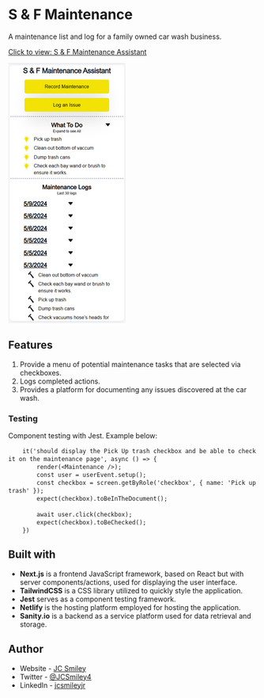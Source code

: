 # S & F Maintenance 

A maintenance list and log for a family owned car wash business. 

[Click to view: S & F Maintenance Assistant](https://sfmaintenance.netlify.app/)

![Landing page UI](./src/images/ui-medium-sized.png)

## Features
1. Provide a menu of potential maintenance tasks that are selected via checkboxes.
2. Logs completed actions.
3. Provides a platform for documenting any issues discovered at the car wash.

### Testing
Component testing with Jest. Example below:
```
    it('should display the Pick Up trash checkbox and be able to check it on the maintenance page', async () => {
        render(<Maintenance />);
        const user = userEvent.setup();
        const checkbox = screen.getByRole('checkbox', { name: 'Pick up trash' });
        expect(checkbox).toBeInTheDocument();

        await user.click(checkbox);
        expect(checkbox).toBeChecked();
    })
```

## Built with
- **Next.js** is a frontend JavaScript framework, based on React but with server components/actions, used for displaying the user interface. 
- **TailwindCSS** is a CSS library utilized to quickly style the application. 
- **Jest** serves as a component testing framework. 
- **Netlify** is the hosting platform employed for hosting the application.
- **Sanity.io** is a backend as a service platform used for data retrieval and storage.

## Author
- Website - [JC Smiley](https://www.jcsmileyjr.com)
- Twitter - [@JCSmiley4](https://twitter.com/JCSmiley4)
- LinkedIn - [jcsmileyjr](https://www.linkedin.com/in/jcsmileyjr/)
